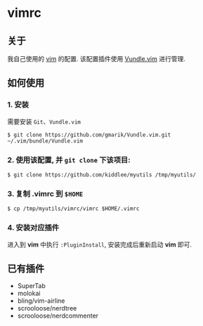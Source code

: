# vimrc

## 关于

我自己使用的 [vim](http://www.vim.org) 的配置. 该配置插件使用 [Vundle.vim](https://github.com/gmarik/Vundle.vim) 进行管理.

## 如何使用

### 1. 安装

需要安装 `Git`、`Vundle.vim`

```
$ git clone https://github.com/gmarik/Vundle.vim.git ~/.vim/bundle/Vundle.vim
```

### 2. 使用该配置, 并 `git clone` 下该项目:

```
$ git clone https://github.com/kiddlee/myutils /tmp/myutils/
```

### 3. 复制 .vimrc 到 `$HOME`

```
$ cp /tmp/myutils/vimrc/vimrc $HOME/.vimrc
```

### 4. 安装对应插件

进入到 **vim** 中执行 `:PluginInstall`, 安装完成后重新启动 **vim** 即可.

## 已有插件

* SuperTab
* molokai
* bling/vim-airline
* scrooloose/nerdtree
* scrooloose/nerdcommenter
